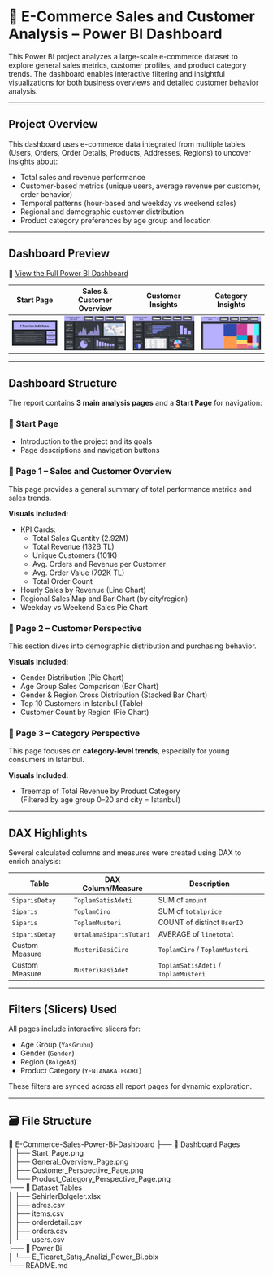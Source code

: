 # 🛒 E-Commerce Sales and Customer Analysis – Power BI Dashboard

This Power BI project analyzes a large-scale e-commerce dataset to explore general sales metrics, customer profiles, and product category trends. The dashboard enables interactive filtering and insightful visualizations for both business overviews and detailed customer behavior analysis.

---

## Project Overview

This dashboard uses e-commerce data integrated from multiple tables (Users, Orders, Order Details, Products, Addresses, Regions) to uncover insights about:

- Total sales and revenue performance
- Customer-based metrics (unique users, average revenue per customer, order behavior)
- Temporal patterns (hour-based and weekday vs weekend sales)
- Regional and demographic customer distribution
- Product category preferences by age group and location

---

## Dashboard Preview

🔗 [View the Full Power BI Dashboard](https://app.powerbi.com/reportEmbed?reportId=6b491ab9-e2fb-429c-94eb-5d7b9aa97889)

| Start Page | Sales & Customer Overview | Customer Insights | Category Insights |
|------------|----------------------------|-------------------|-------------------|
| ![Start](Dashboard%20Pages/Start_Page.png) | ![Overview](Dashboard%20Pages/General_Overview_Page.png) | ![Customer](Dashboard%20Pages/Customer_Perspective_Page.png) | ![Category](Dashboard%20Pages/Product_Category_Perspective_Page.png) |

---

## Dashboard Structure

The report contains **3 main analysis pages** and a **Start Page** for navigation:

### 📄 Start Page
- Introduction to the project and its goals
- Page descriptions and navigation buttons

### 📄 Page 1 – Sales and Customer Overview
This page provides a general summary of total performance metrics and sales trends.

**Visuals Included:**
- KPI Cards:  
  - Total Sales Quantity (2.92M)  
  - Total Revenue (132B TL)  
  - Unique Customers (101K)  
  - Avg. Orders and Revenue per Customer  
  - Avg. Order Value (792K TL)  
  - Total Order Count
- Hourly Sales by Revenue (Line Chart)
- Regional Sales Map and Bar Chart (by city/region)
- Weekday vs Weekend Sales Pie Chart

### 📄 Page 2 – Customer Perspective
This section dives into demographic distribution and purchasing behavior.

**Visuals Included:**
- Gender Distribution (Pie Chart)
- Age Group Sales Comparison (Bar Chart)
- Gender & Region Cross Distribution (Stacked Bar Chart)
- Top 10 Customers in Istanbul (Table)
- Customer Count by Region (Pie Chart)

### 📄 Page 3 – Category Perspective
This page focuses on **category-level trends**, especially for young consumers in Istanbul.

**Visuals Included:**
- Treemap of Total Revenue by Product Category  
  (Filtered by age group 0–20 and city = Istanbul)

---

## DAX Highlights

Several calculated columns and measures were created using DAX to enrich analysis:

| Table           | DAX Column/Measure     | Description |
|------------------|-------------------------|-------------|
| `SiparisDetay`   | `ToplamSatisAdeti`      | SUM of `amount` |
| `Siparis`        | `ToplamCiro`            | SUM of `totalprice` |
| `Siparis`        | `ToplamMusteri`         | COUNT of distinct `UserID` |
| `SiparisDetay`   | `OrtalamaSiparisTutari` | AVERAGE of `linetotal` |
| Custom Measure   | `MusteriBasiCiro`       | `ToplamCiro` / `ToplamMusteri` |
| Custom Measure   | `MusteriBasiAdet`       | `ToplamSatisAdeti` / `ToplamMusteri` |

---

## Filters (Slicers) Used

All pages include interactive slicers for:

- Age Group (`YasGrubu`)
- Gender (`Gender`)
- Region (`BolgeAd`)
- Product Category (`YENIANAKATEGORI`)

These filters are synced across all report pages for dynamic exploration.

---

## 🗃️ File Structure  
📁 E-Commerce-Sales-Power-Bi-Dashboard 
├── 📁 Dashboard Pages  
│   ├── Start_Page.png  
│   ├── General_Overview_Page.png  
│   ├── Customer_Perspective_Page.png  
│   └── Product_Category_Perspective_Page.png  
├── 📁 Dataset Tables  
│   ├── SehirlerBolgeler.xlsx  
│   ├── adres.csv  
│   ├── items.csv  
│   ├── orderdetail.csv  
│   ├── orders.csv  
│   └── users.csv  
├── 📁 Power Bi  
│   └── E_Ticaret_Satış_Analizi_Power_Bi.pbix  
└── README.md  


